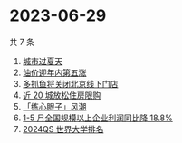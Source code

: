 # 2023-06-29

共 7 条

<!-- BEGIN ZHIHUSEARCH -->
<!-- 最后更新时间 Thu Jun 29 2023 10:51:57 GMT+0800 (China Standard Time) -->
1. [城市过夏天](https://www.zhihu.com/search?q=城市过夏天)
1. [ 油价迎年内第五涨](https://www.zhihu.com/search?q=%20油价迎年内第五涨)
1. [多抓鱼将关闭北京线下门店](https://www.zhihu.com/search?q=多抓鱼将关闭北京线下门店)
1. [近 20 城放松住房限购](https://www.zhihu.com/search?q=近%2020%20城放松住房限购)
1. [「练心眼子」风潮](https://www.zhihu.com/search?q=「练心眼子」风潮)
1. [1-5 月全国规模以上企业利润同比降 18.8%](https://www.zhihu.com/search?q=1-5%20月全国规模以上企业利润同比降%2018.8%)
1. [2024QS 世界大学排名](https://www.zhihu.com/search?q=2024QS%20世界大学排名)
<!-- END ZHIHUSEARCH -->
